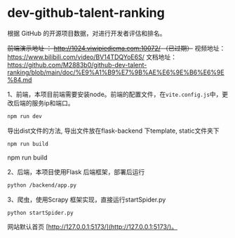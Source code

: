 # dev-github-talent-ranking
根据 GitHub 的开源项目数据，对进行开发者评估和排名。

~~前端演示地址 ： http://1024.viwipiediema.com:10072/  （已过期）~~
视频地址：https://www.bilibili.com/video/BV14TDQYoE6S/
文档地址： https://github.com/M2883b0/github-dev-talent-ranking/blob/main/doc/%E9%A1%B9%E7%9B%AE%E6%9E%B6%E6%9E%84.md

1、前端，本项目前端需要安装node。前端的配置文件，在`vite.config.js`中，更改后端的服务ip和端口。

```bash
npm run dev
```

导出dist文件的方法, 导出文件放在flask-backend 下template, static文件夹下

```bash
npm run build
```

npm run build

2、后端，本项目使用Flask 后端框架，部署后运行

```bash
python /backend/app.py
```

3、爬虫，使用Scrapy 框架实现，直接运行startSpider.py
```bash
python startSpider.py
```




网站默认首页 [http://127.0.0.1:5173/](http://127.0.0.1:5173/)。

